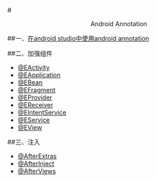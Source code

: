 #<p align="center" >Android Annotation</p>
##一、[在android studio中使用android annotation](https://github.com/fantianwen/AndroidAnnotation/blob/master/how2useInAndroidStudio.md)
	
##二、加强组件
- [@EActivity](https://github.com/fantianwen/AndroidAnnotation/blob/master/enhanced_components/%40EActivity.md)
- [@EApplication](https://github.com/fantianwen/AndroidAnnotation/blob/master/enhanced_components/%40EApplication.md)
- [@EBean](https://github.com/fantianwen/AndroidAnnotation/blob/master/enhanced_components/%40EBean.md)
- [@EFragment](https://github.com/fantianwen/AndroidAnnotation/blob/master/enhanced_components/%40EFragment.md)
- [@EProvider](https://github.com/fantianwen/AndroidAnnotation/blob/master/enhanced_components/%40EProvider.md)
- [@EReceiver](https://github.com/fantianwen/AndroidAnnotation/blob/master/enhanced_components/%40EReceiver.md)
- [@EIntentService](https://github.com/fantianwen/AndroidAnnotation/blob/master/enhanced_components/%40EIntentService.md)
- [@EService](https://github.com/fantianwen/AndroidAnnotation/blob/master/enhanced_components/%40EService.md)
- [@EView](https://github.com/fantianwen/AndroidAnnotation/blob/master/enhanced_components/%40EView.md)

##三、注入
- [@AfterExtras](https://github.com/fantianwen/AndroidAnnotation/blob/master/Injection/%40EAfterExtras.md)
- [@AfterInject](https://github.com/fantianwen/AndroidAnnotation/blob/master/Injection/%40EAfterInject.md)
- [@AfterViews](https://github.com/fantianwen/AndroidAnnotation/blob/master/Injection/%40EAfterViews.md)


